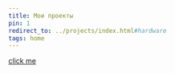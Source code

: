 ```yaml
---
title: Мои проекты
pin: 1
redirect_to: ../projects/index.html#hardware
tags: home
---
```


[click me](../projects/index.html#hardware)
